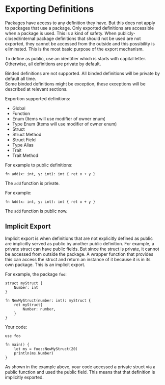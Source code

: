 # Exporting Definitions
Packages have access to any definition they have. But this does not apply to packages that use a package. Only exported definitions are accessible when a package is used. This is a kind of safety. When publicly-closed/internal package definitions that should not be used are not exported, they cannot be accessed from the outside and this possibility is eliminated. This is the most basic purpose of the export mechanism.

To define as public, use an identifier which is starts with capital letter. Otherwise, all definitions are private by default.

Binded definitions are not supported. All binded definitions will be private by default all time.\
Some binded definitions might be exception, these exceptions will be described at relevant sections.

Exportion supported definitions:
- Global
- Function
- Enum (Items will use modifier of owner enum)
- Type Enum (Items will use modifier of owner enum)
- Struct
- Struct Method
- Struct Field
- Type Alias
- Trait
- Trait Method

For example to public definitions: 
```jule
fn add(x: int, y: int): int { ret x + y }
```
The `add` function is private.

For example: 
```jule
fn Add(x: int, y: int): int { ret x + y }
```
The `add` function is public now.

## Implicit Export
Implicit export is when definitions that are not explicitly defined as public are implicitly served as public by another public definition. For example, a private struct can have public fields. But since the struct is private, it cannot be accessed from outside the package. A wrapper function that provides this can access the struct and return an instance of it because it is in its own package. This is an implicit export.

For example, the package `foo`:
```jule
struct myStruct {
    Number: int
}

fn NewMyStruct(number: int): myStruct {
    ret myStruct{
        Number: number,
    }
}
```
Your code:
```jule
use foo

fn main() {
    let ms = foo::NewMyStruct(20)
    println(ms.Number)
}
```
As shown in the example above, your code accessed a private struct via a public function and used the public field. This means that that definition is implicitly exported. 